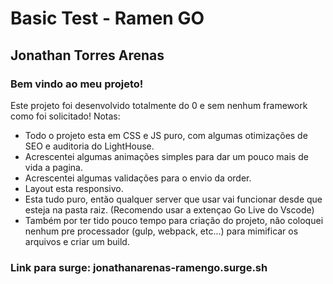 # Basic Test - Ramen GO
## Jonathan Torres Arenas

### Bem vindo ao meu projeto!
Este projeto foi desenvolvido totalmente do 0 e sem nenhum framework como foi solicitado!
Notas:
- Todo o projeto esta em CSS e JS puro, com algumas otimizações de SEO e auditoria do LightHouse.
- Acrescentei algumas animações simples para dar um pouco mais de vida a pagina.
- Acrescentei algumas validações para o envio da order.
- Layout esta responsivo.
- Esta tudo puro, então qualquer server que usar vai funcionar desde que esteja na pasta raiz. (Recomendo usar a extençao Go Live do Vscode)
- Também por ter tido pouco tempo para criação do projeto, não coloquei nenhum pre processador (gulp, webpack, etc...) para mimificar os arquivos e criar um build.

### Link para surge: jonathanarenas-ramengo.surge.sh
